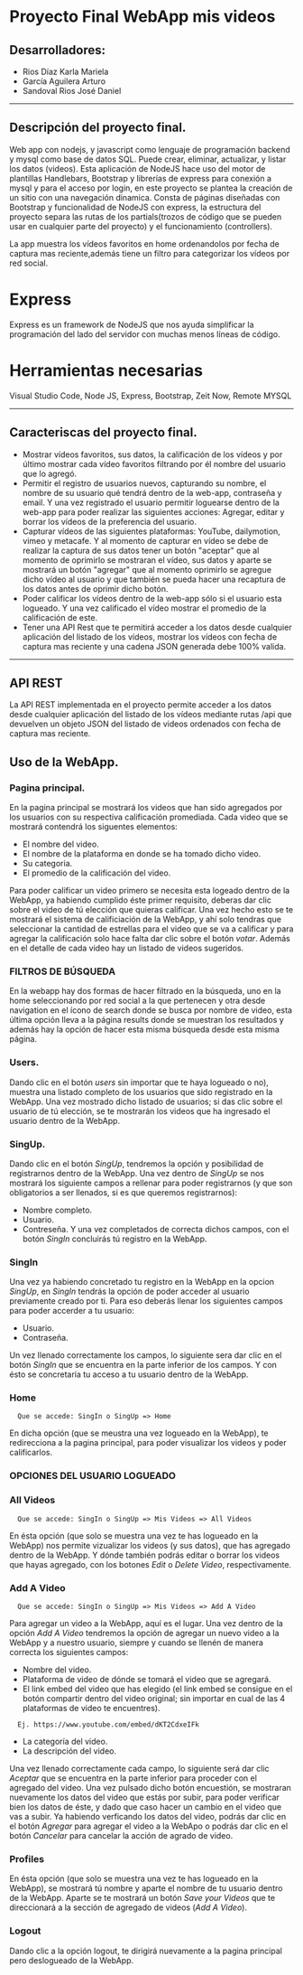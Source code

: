 # Proyecto Final WebApp mis videos

## Desarrolladores:
* Rios Díaz Karla Mariela 
* García Aguilera Arturo 
* Sandoval Rios José Daniel 

***
## Descripción del proyecto final.

Web app con nodejs, y javascript como lenguaje de programación backend y mysql como base de datos SQL. Puede crear, eliminar, actualizar, y listar los datos (videos). Esta aplicación de NodeJS hace uso del motor de plantillas Handlebars, Bootstrap y librerías de express para conexión a mysql y para el acceso por login, en este proyecto se plantea la creación de un sitio con una navegación dinamica. Consta de páginas diseñadas con Bootstrap y funcionalidad de NodeJS con express, la estructura del proyecto separa las rutas de los partials(trozos de código que se pueden usar en cualquier parte del proyecto) y el funcionamiento (controllers).

La app muestra los vídeos favoritos en home ordenandolos por fecha de captura mas reciente,además tiene un filtro para categorizar los vídeos por red social. 

# Express 
Express es un framework de NodeJS que nos ayuda simplificar la programación del lado del servidor con muchas menos líneas de código.

# Herramientas necesarias
Visual Studio Code, Node JS, Express, Bootstrap, Zeit Now, Remote MYSQL
***

## Caracteriscas del proyecto final.

* Mostrar vídeos favoritos, sus datos, la calificación de los vídeos y por último mostrar cada vídeo favoritos filtrando por él nombre del usuario que lo agregó.
* Permitir el registro de usuarios nuevos, capturando su nombre, el nombre de su usuario qué tendrá dentro de la web-app, contraseña y email. Y una vez registrado el usuario permitir loguearse dentro de la web-app para poder realizar las siguientes acciones: Agregar, editar y borrar los vídeos de la preferencia del usuario.
* Capturar vídeos de las siguientes plataformas: YouTube, dailymotion, vimeo y metacafe. Y al momento de capturar en vídeo se debe de realizar la captura de sus datos tener un botón "aceptar" que al momento de oprimirlo se mostraran el vídeo, sus datos y aparte se mostrará un botón "agregar" que al momento oprimirlo se agregue dicho vídeo al usuario y que también se pueda hacer una recaptura de los datos antes de oprimir dicho botón. 
* Poder calificar los vídeos dentro de la web-app sólo si el usuario esta logueado. Y una vez calificado el vídeo mostrar el promedio de la calificación de este.
* Tener una API Rest que te permitirá acceder a los datos desde cualquier aplicación del listado de los vídeos, mostrar los vídeos con fecha de captura mas reciente y una cadena JSON generada debe 100% valida.

***
## API REST
La API REST implementada en el proyecto permite acceder a los datos desde cualquier aplicación del listado de los vídeos mediante rutas /api que devuelven un objeto JSON del listado de videos ordenados con fecha de captura mas reciente.

## Uso de la WebApp.

### Pagina principal.

En la pagina principal se mostrará los videos que han sido agregados por los usuarios con su respectiva calificación promediada. 
Cada video que se mostrará contendrá los siguentes elementos:

* El nombre del video.
* El nombre de la plataforma en donde se ha tomado dicho video.
* Su categoria.
* El promedio de la calificación del video.

Para poder calificar un video primero se necesita esta logeado dentro de la WebApp, ya habiendo cumplido éste primer requisito, deberas
dar clic sobre el video de tú elección que quieras calificar. Una vez hecho esto se te mostrará el sistema de calificiación de la WebApp, 
y ahí solo tendras que seleccionar la cantidad de estrellas para el video que se va a calificar y para agregar la calificación solo hace
falta dar clic sobre el botón *votar*. Además en el detalle de  cada video hay un listado de videos sugeridos.

### FILTROS DE BÚSQUEDA
En la webapp hay dos formas de hacer filtrado en la búsqueda, uno en la home seleccionando por red social a la que pertenecen y otra desde navigation en el ícono de search donde se busca por nombre de video, esta última opción lleva a la página results donde se muestran los resultados y además hay la opción de hacer esta misma búsqueda desde esta misma página.

### Users.

Dando clic en el botón *users* sin importar que te haya logueado o no), muestra una listado completo de los usuarios que sido registrado en la WebApp. Una vez mostrado dicho listado de usuarios; si das clic sobre el usuario de tú elección, se te mostrarán
los videos que ha ingresado el usuario dentro de la WebApp.

### SingUp.

Dando clic en el botón *SingUp*, tendremos la opción y posibilidad de registrarnos dentro de la WebApp. Una vez dentro de *SingUp* se nos mostrará los siguiente campos a rellenar para poder registrarnos (y que son obligatorios a ser llenados, si es que queremos registrarnos):

* Nombre completo.
* Usuario.
* Contreseña.
Y una vez completados de correcta dichos campos, con el botón *SingIn* concluirás tú registro en la WebApp.

### SingIn

Una vez ya habiendo concretado tu registro en la WebApp en la opcion *SingUp*, en *SingIn* tendrás la opción de poder acceder al usuario 
previamente creado por ti. Para eso deberás llenar los siguientes campos para poder accerder a tu usuario:

* Usuario.
* Contraseña.

Un vez llenado correctamente los campos, lo siguiente sera dar clic en el botón *SingIn* que se encuentra en la parte inferior de los campos. Y con ésto se concretaría tu acceso a tu usuario dentro de la WebApp.

### Home

```
  Que se accede: SingIn o SingUp => Home
```

En dicha opción (que se meustra una vez logueado en la WebApp), te redirecciona a la pagina principal, para poder visualizar los videos
y poder calificarlos.

### OPCIONES DEL USUARIO LOGUEADO

### All Videos

```
  Que se accede: SingIn o SingUp => Mis Videos => All Videos
```

En ésta opción (que solo se muestra una vez te has logueado en la WebApp) nos permite vizualizar los videos (y sus datos), que has agregado dentro de la WebApp. Y dónde también podrás editar o borrar los videos que hayas agregado, con los botones *Edit* o *Delete Video*, respectivamente.

### Add A Video

```
  Que se accede: SingIn o SingUp => Mis Videos => Add A Video
```

Para agregar un video a la WebApp, aquí es el lugar. Una vez dentro de la opción *Add A Video* tendremos la opción de agregar un nuevo video a la WebApp y a nuestro usuario, siempre y cuando se llenén de manera correcta los siguientes campos:

* Nombre del video.
* Plataforma de video de dónde se tomará el video que se agregará.
* El link embed del video que has elegido (el link embed se consigue en el botón compartir dentro del video original; sin importar en cual de las 4 plataformas de video te encuentres).
```
  Ej. https://www.youtube.com/embed/dKT2CdxeIFk
```
* La categoría del video.
* La descripción del video.

Una vez llenado correctamente cada campo, lo siguiente será dar clic *Aceptar* que se encuentra en la parte inferior para proceder con el agregado del video. Una vez pulsado dicho botón encuestión, se mostraran nuevamente los datos del video que estás por subir, para poder verificar bien los datos de éste, y dado que caso hacer un cambio en el video que vas a subir. 
Ya habiendo verficando los datos del video, podrás dar clic en el botón *Agregar* para agregar el video a la WebApo o podrás dar clic en el botón *Cancelar* para cancelar la acción de agrado de video.

### Profiles 

En ésta opción (que solo se muestra una vez te has logueado en la WebApp), se mostrará tú nombre y aparte el nombre de tu usuario dentro de la WebApp. Aparte se te mostrará un botón *Save your Videos* que te direccionará a la sección de agregado de videos (*Add A Video*).

### Logout

Dando clic a la opción logout, te dirigirá nuevamente a la pagina principal pero deslogueado de la WebApp.
